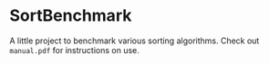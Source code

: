 # SortBenchmark
A little project to benchmark various sorting algorithms. Check out `manual.pdf` for instructions on use.
